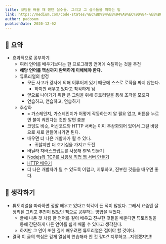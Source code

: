 ```yaml
---
title: 코딩을 배울 때 했던 실수들. 그리고 그 실수들을 피하는 법
link: https://medium.com/code-states/%EC%BD%94%EB%94%A9%EC%9D%84-%EB%B0%B0%EC%9A%B8-%EB%95%8C-%ED%96%88%EB%8D%98-%EC%8B%A4%EC%88%98%EB%93%A4-%EA%B7%B8%EB%A6%AC%EA%B3%A0-%EA%B7%B8-%EC%8B%A4%EC%88%98%EB%93%A4%EC%9D%84-%ED%94%BC%ED%95%98%EB%8A%94-%EB%B2%95-3497a80217ff
author: padosum
publishDate: 2020-12-02
---
```

## 📝 요약 
- 효과적으로 공부하기
  - 여러 언어를 배우기보다는 한 프로그래밍 언어에 숙달하는 것을 추천
  - **해당 언어를 핵심까지 완벽하게 이해해야 한다.**
  - 튜토리얼의 함정 
    - 모든 사고가 강사에 의해 이루어져 있기 때문에 스스로 로직을 짜지 않는다.   
      - 하지만 배우고 있다고 착각하게 됨 
    - 앞으로 나아가기 위한 큰 그림을 위해 튜토리얼을 통해 조각을 모으자 
    - 연습하고, 연습하고, 연습하기
  - 추상화
    - = 가스레인지, 가스레인지가 어떻게 작동하는지 알 필요 없고, 버튼을 누르면 불이 켜진다는 것만 알면 충분
    - 코딩도 비슷, 머신코드와 HTTP 서버는 이미 추상화되어 있어서 그걸 바탕으로 새로 만들어나가면 된다. 
    - 배우면 더 나은 개발자가 될 수 있다. 
      - 귀찮지만 더 호기심을 가지고 도전 
    - 바닐라 자바스크립트를 사용해 SPA 만들기
    - [Nodejs와 TCP를 사용해 직접 웹 서버 만들기](https://www.youtube.com/watch?v=R5uwuG1wPR8&feature=youtu.be)
    - [HTTP 배우기](https://www.youtube.com/watch?v=0ykAOzJb-U8&feature=youtu.be) 
    - 더 나은 개발자가 될 수 있도록 어렵고, 지루하고, 진부한 것들을 배우면 좋다. 

## 🤔 생각하기 
- 튜토리얼을 따라하면 정말 배우고 있다고 착각이 든 적이 많았다. 그래서 요즘엔 잘 정리된 그리고 추천이 많았던 책으로 공부하는 방법을 택했다.  
  - 글에 나온 것 처럼 한 언어를 깊이 배우고 진부한 것들을 배운다면 튜토리얼을 통해 간단하게 다른 언어를 쉽게 배울 수 있다고 생각한다.  
  - 하지만 그 언어 또한 깊게 배우려면 튜토리얼은 접어야 할 것이다.  
- 결국 이 글의 핵심은 깊게 열심히 연습해라 인 것 같다? 지루하고...지겹겠지만!! 